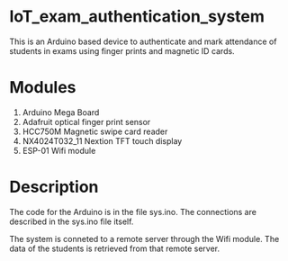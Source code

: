 # IoT_exam_authentication_system
This is an Arduino based device to authenticate and mark attendance of students in exams using finger prints and magnetic ID cards.

# Modules
1. Arduino Mega Board
2. Adafruit optical finger print sensor
3. HCC750M Magnetic swipe card reader
4. NX4024T032_11 Nextion TFT touch display
5. ESP-01 Wifi module

# Description
The code for the Arduino is in the file sys.ino. The connections are described in the sys.ino file itself.

The system is conneted to a remote server through the Wifi module. The data of the students is retrieved from that remote server.

